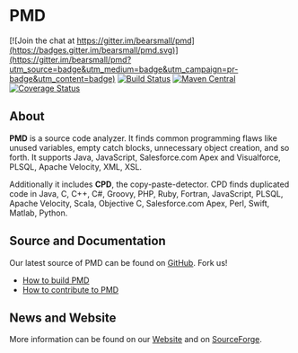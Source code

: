 # PMD

[![Join the chat at https://gitter.im/bearsmall/pmd](https://badges.gitter.im/bearsmall/pmd.svg)](https://gitter.im/bearsmall/pmd?utm_source=badge&utm_medium=badge&utm_campaign=pr-badge&utm_content=badge)
[![Build Status](https://travis-ci.org/bearsmall/pmd.svg?branch=master)](https://travis-ci.org/bearsmall/pmd)
[![Maven Central](https://maven-badges.herokuapp.com/maven-central/net.sourceforge.bearsmall/pmd/badge.svg)](https://maven-badges.herokuapp.com/maven-central/net.sourceforge.bearsmall/pmd)
[![Coverage Status](https://coveralls.io/repos/github/bearsmall/pmd/badge.svg)](https://coveralls.io/github/bearsmall/pmd)

## About

**PMD** is a source code analyzer. It finds common programming flaws like unused variables, empty catch blocks,
unnecessary object creation, and so forth. It supports Java, JavaScript, Salesforce.com Apex and Visualforce, PLSQL, Apache Velocity,
XML, XSL.

Additionally it includes **CPD**, the copy-paste-detector. CPD finds duplicated code in
Java, C, C++, C#, Groovy, PHP, Ruby, Fortran, JavaScript, PLSQL, Apache Velocity, Scala, Objective C,
Salesforce.com Apex, Perl, Swift, Matlab, Python.

## Source and Documentation

Our latest source of PMD can be found on [GitHub](https://github.com/bearsmall/pmd). Fork us!

*   [How to build PMD](BUILDING.md)
*   [How to contribute to PMD](CONTRIBUTING.md)

## News and Website

More information can be found on our [Website](https://pmd.github.io) and on [SourceForge](https://sourceforge.net/projects/pmd/).
